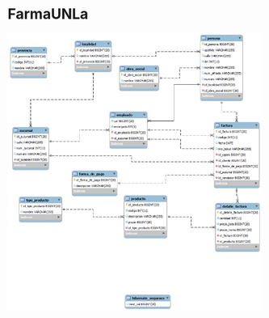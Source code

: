 # FarmaUNLa



![alt text](https://github.com/Amaterazu7/farmaUNLa/blob/ac043b3eb9b53f88234ef3810f04e6081b142b08/DER.png)
